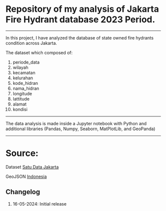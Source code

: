 # Repository of my analysis of Jakarta Fire Hydrant database 2023 Period.
----------------------------------------------------------------------------------------------------------------------------------------

In this project, I have analyzed the database of state owned fire hydrants condition across Jakarta.

The dataset which composed of:
  1. periode_data
  2. wilayah
  3. kecamatan
  4. kelurahan
  5. kode_hidran
  6. nama_hidran
  7. longitude
  8. lattitude
  9. alamat
  10. kondisi

-----------------------------------------------------------------------------------------------------------------------------------------
The data analysis is made inside a Jupyter notebook with Python and additional libraries (Pandas, Numpy, Seaborn, MatPlotLib, and GeoPanda)

-----------------------------------------------------------------------------------------------------------------------------------------
# Source:
Dataset [Satu Data Jakarta](https://satudata.jakarta.go.id/open-data/detail?kategori=dataset&page_url=data-lokasi-hidran)

GeoJSON [Indonesia](https://github.com/thetrisatria/geojson-indonesia?)


## Changelog
1. 16-05-2024: Initial release
